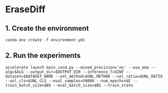# EraseDiff

## 1. Create the environment
`conda env create -f environment.yml`

## 2. Run the experiments
`accelerate launch main_cond.py --mixed_precision='no' --use_ema --alg=$ALG --output_dir=$OUTPUT_DIR --inference_T=$INT --dataset=$DATASET_NAME --unl_method=$UNL_METHOD --unl_ratio=$UNL_RATIO --unl_cls=$UNL_CLS --eval_samples=50000 --num_epochs=$E --train_batch_size=$BS --eval_batch_size=$BS --train_state
`

